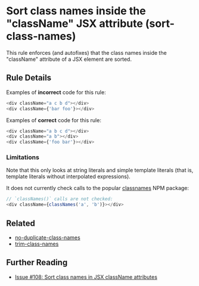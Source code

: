 # Sort class names inside the "className" JSX attribute (sort-class-names)

This rule enforces (and autofixes) that the class names inside the "className" attribute of a JSX element are sorted.

## Rule Details

Examples of **incorrect** code for this rule:

```js
<div className="a c b d"></div>
<div className={'bar foo'}></div>
```

Examples of **correct** code for this rule:

```js
<div className="a b c d"></div>
<div className="a b"></div>
<div className={'foo bar'}></div>
```

### Limitations

Note that this only looks at string literals and simple template literals (that is, template literals without interpolated expressions).

It does not currently check calls to the popular [classnames](https://www.npmjs.com/package/classnames) NPM package:

```js
// `classNames()` calls are not checked:
<div className={classNames('a', 'b')}></div>
```

## Related

-   [no-duplicate-class-names](./no-duplicate-class-names.md)
-   [trim-class-names](./trim-class-names.md)

## Further Reading

-   [Issue \#108: Sort class names in JSX className attributes](https://github.com/liferay/eslint-config-liferay/issues/108)
